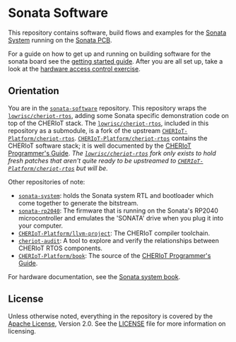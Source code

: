 # Sonata Software

This repository contains software, build flows and examples for the [Sonata System][] running on the [Sonata PCB][].

[sonata system]: https://github.com/lowRISC/sonata-system
[sonata pcb]: https://github.com/newaetech/sonata-pcb

For a guide on how to get up and running on building software for the sonata board see the [getting started guide][].
After you are all set up, take a look at the [hardware access control exercise][].

[getting started guide]: ./doc/getting-started.md
[hardware access control exercise]: ./exercises/hardware_access_control/README.md

## Orientation

You are in the [`sonata-software`][] repository.
This repository wraps the [`lowrisc/cheriot-rtos`][], adding some Sonata specific demonstration code on top of the CHERIoT stack.
The [`lowrisc/cheriot-rtos`][], included in this repository as a submodule, is a fork of the upstream [`CHERIoT-Platform/cheriot-rtos`][].
[`CHERIoT-Platform/cheriot-rtos`][] contains the CHERIoT software stack; it is well documented by the [CHERIoT Programmer's Guide][].
*The [`lowrisc/cheriot-rtos`][] fork only exists to hold fresh patches that aren't quite ready to be upstreamed to [`CHERIoT-Platform/cheriot-rtos`][] but will be.*

Other repositories of note:
- [`sonata-system`][]: holds the Sonata system RTL and bootloader which come together to generate the bitstream.
- [`sonata-rp2040`][]: The firmware that is running on the Sonata's RP2040 microcontroller and emulates the 'SONATA' drive when you plug it into your computer.
- [`CHERIoT-Platform/llvm-project`][]: The CHERIoT compiler toolchain.
- [`cheriot-audit`][]: A tool to explore and verify the relationships between CHERIoT RTOS components.
- [`CHERIoT-Platform/book`][]: The source of the [CHERIoT Programmer's Guide][].

For hardware documentation, see the [Sonata system book][].

[`sonata-software`]: https://github.com/lowRISC/sonata-software
[`lowrisc/cheriot-rtos`]: https://github.com/lowRISC/cheriot-rtos
[`CHERIoT-Platform/cheriot-rtos`]: https://github.com/CHERIoT-Platform/cheriot-rtos
[`sonata-system`]: https://github.com/lowRISC/sonata-system
[`sonata-rp2040`]: https://github.com/newaetech/sonata-rp2040
[`CHERIoT-Platform/llvm-project`]: https://github.com/CHERIoT-Platform/llvm-project
[`cheriot-audit`]: https://github.com/CHERIoT-Platform/cheriot-audit
[`CHERIoT-Platform/book`]: https://github.com/CHERIoT-Platform/book
[CHERIoT Programmer's Guide]: https://cheriot.org/book/
[Sonata system book]: https://lowrisc.org/sonata-system/


## License

Unless otherwise noted, everything in the repository is covered by the [Apache License](https://www.apache.org/licenses/LICENSE-2.0.html), Version 2.0.
See the [LICENSE](https://github.com/lowRISC/sonata-software/blob/main/LICENSE) file for more information on licensing.
